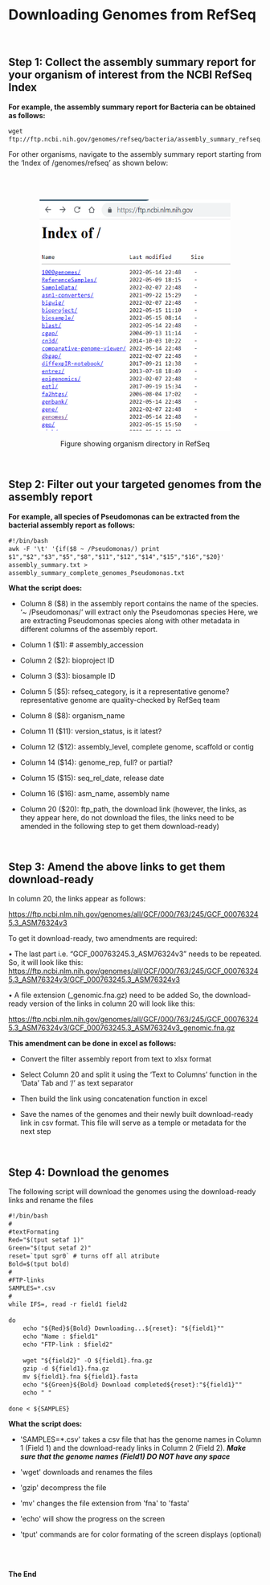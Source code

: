 # **Downloading Genomes from RefSeq** <br />
<br />


## **Step 1: Collect the assembly summary report for your organism of interest from the NCBI RefSeq Index** 


**For example, the assembly summary report for Bacteria can be obtained as follows:**


```
wget ftp://ftp.ncbi.nih.gov/genomes/refseq/bacteria/assembly_summary_refseq.txt
```


For other organisms, navigate to the assembly summary report starting from the ‘Index of /genomes/refseq’ as shown below:
<br />
<br />
<br />
<br />
<p align="center">
  <img 
    width="380"
    height="460"
    src="https://github.com/asadprodhan/Downloading_genomes_from_RefSeq/blob/main/Index_NCBI.PNG"
  >
</p>
<p align = "center">
Figure showing organism directory in RefSeq
</p>

<br />


## **Step 2: Filter out your targeted genomes from the assembly report** 


**For example, all species of Pseudomonas can be extracted from the bacterial assembly report as follows:**


```
#!/bin/bash
awk -F '\t' '{if($8 ~ /Pseudomonas/) print $1","$2","$3","$5","$8","$11","$12","$14","$15","$16","$20}' assembly_summary.txt > assembly_summary_complete_genomes_Pseudomonas.txt
```


**What the script does:**



- Column 8 ($8) in the assembly report contains the name of the species. ‘~ /Pseudomonas/’ will extract only the Pseudomonas species
  Here, we are extracting Pseudomonas species along with other metadata in different columns of the assembly report.
  
  
- Column 1 ($1):  # assembly_accession


- Column 2 ($2):  bioproject ID


- Column 3 ($3):  biosample ID


- Column 5 ($5):  refseq_category, is it a representative genome? representative genome are quality-checked by RefSeq team


- Column 8 ($8):  organism_name


- Column 11 ($11):  version_status, is it latest?


- Column 12 ($12):  assembly_level, complete genome, scaffold or contig


- Column 14 ($14):  genome_rep, full? or partial?


- Column 15 ($15):  seq_rel_date, release date


- Column 16 ($16):  asm_name, assembly name


- Column 20 ($20):  ftp_path, the download link (however, the links, as they appear here, do not download the files, the links need to be amended in the following step to get them download-ready)

<br />


## **Step 3: Amend the above links to get them download-ready**


In column 20, the links appear as follows:


https://ftp.ncbi.nlm.nih.gov/genomes/all/GCF/000/763/245/GCF_000763245.3_ASM76324v3


To get it download-ready, two amendments are required:


•	The last part i.e. “GCF_000763245.3_ASM76324v3” needs to be repeated. So, it will look like this: https://ftp.ncbi.nlm.nih.gov/genomes/all/GCF/000/763/245/GCF_000763245.3_ASM76324v3/GCF_000763245.3_ASM76324v3


•	A file extension (_genomic.fna.gz) need to be added
So, the download-ready version of the links in column 20 will look like this:


https://ftp.ncbi.nlm.nih.gov/genomes/all/GCF/000/763/245/GCF_000763245.3_ASM76324v3/GCF_000763245.3_ASM76324v3_genomic.fna.gz


**This amendment can be done in excel as follows:**


- Convert the filter assembly report from text to xlsx format


- Select Column 20 and split it using the ‘Text to Columns’ function in the ‘Data’ Tab and ‘/’ as text separator


- Then build the link using concatenation function in excel


- Save the names of the genomes and their newly built download-ready link in csv format. This file will serve as a temple or metadata for the next step
<br />


## **Step 4: Download the genomes**


The following script will download the genomes using the download-ready links and rename the files 


```
#!/bin/bash
#
#textFormating
Red="$(tput setaf 1)"
Green="$(tput setaf 2)"
reset=`tput sgr0` # turns off all atribute
Bold=$(tput bold)
#
#FTP-links
SAMPLES=*.csv
#
while IFS=, read -r field1 field2  

do  
    echo "${Red}${Bold} Downloading...${reset}: "${field1}""
    echo "Name : $field1" 
    echo "FTP-link : $field2" 
        
    wget "${field2}" -O ${field1}.fna.gz 
    gzip -d ${field1}.fna.gz 
    mv ${field1}.fna ${field1}.fasta
    echo "${Green}${Bold} Download completed${reset}:"${field1}""
    echo " "
    
done < ${SAMPLES}
```


**What the script does:**


- 'SAMPLES=*.csv' takes a csv file that has the genome names in Column 1 (Field 1) and the download-ready links in Column 2 (Field 2). ***Make sure that the genome names (Field1) DO NOT have any space***

- 'wget' downloads and renames the files


- 'gzip' decompress the file


- 'mv' changes the file extension from 'fna' to 'fasta'


- 'echo' will show the progress on the screen


- 'tput' commands are for color formating of the screen displays (optional)

<br />
<br />


**The End**


